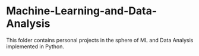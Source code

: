 # Machine-Learning-and-Data-Analysis
This folder contains personal projects in the sphere of ML and Data Analysis implemented in Python.
